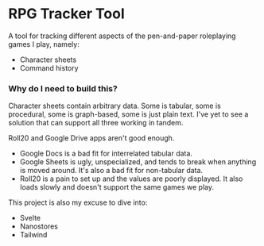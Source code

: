 # RPG Tracker Tool

A tool for tracking different aspects of the pen-and-paper roleplaying games I play, namely:
- Character sheets
- Command history

### Why do I need to build this?

Character sheets contain arbitrary data. Some is tabular, some is procedural, some is graph-based, some is just plain text. I've yet to see a solution that can support all three working in tandem.

Roll20 and Google Drive apps aren't good enough.
- Google Docs is a bad fit for interrelated tabular data.
- Google Sheets is ugly, unspecialized, and tends to break when anything is moved around. It's also a bad fit for non-tabular data.
- Roll20 is a pain to set up and the values are poorly displayed. It also loads slowly and doesn't support the same games we play.

This project is also my excuse to dive into:
- Svelte
- Nanostores
- Tailwind
